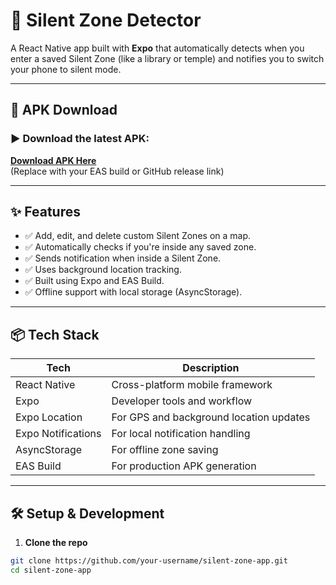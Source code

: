 # 🔕 Silent Zone Detector

A React Native app built with **Expo** that automatically detects when you enter a saved Silent Zone (like a library or temple) and notifies you to switch your phone to silent mode.

---

## 📱 APK Download

### ▶️ Download the latest APK:
**[Download APK Here](https://expo.dev/accounts/iamxerrycan/projects/auto-silent-app)**  
(Replace with your EAS build or GitHub release link)

---

## ✨ Features

- ✅ Add, edit, and delete custom Silent Zones on a map.
- ✅ Automatically checks if you're inside any saved zone.
- ✅ Sends notification when inside a Silent Zone.
- ✅ Uses background location tracking.
- ✅ Built using Expo and EAS Build.
- ✅ Offline support with local storage (AsyncStorage).

---

## 📦 Tech Stack

| Tech            | Description                                |
|-----------------|--------------------------------------------|
| React Native    | Cross-platform mobile framework            |
| Expo            | Developer tools and workflow               |
| Expo Location   | For GPS and background location updates    |
| Expo Notifications | For local notification handling        |
| AsyncStorage    | For offline zone saving                    |
| EAS Build       | For production APK generation              |

---

## 🛠 Setup & Development

1. **Clone the repo**

```bash
git clone https://github.com/your-username/silent-zone-app.git
cd silent-zone-app
